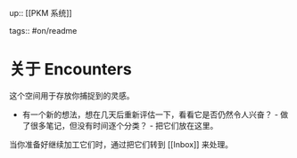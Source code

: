 up:: [[PKM 系统]]

tags:: #on/readme 

# 关于 Encounters

这个空间用于存放你捕捉到的灵感。

- 有一个新的想法，想在几天后重新评估一下，看看它是否仍然令人兴奋？ - 做了很多笔记，但没有时间逐个分类？ - 把它们放在这里。

当你准备好继续加工它们时，通过把它们转到 [[Inbox]] 来处理。
